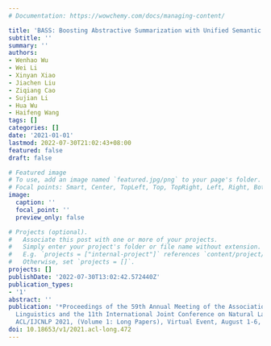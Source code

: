 ```yaml
---
# Documentation: https://wowchemy.com/docs/managing-content/

title: 'BASS: Boosting Abstractive Summarization with Unified Semantic Graph'
subtitle: ''
summary: ''
authors:
- Wenhao Wu
- Wei Li
- Xinyan Xiao
- Jiachen Liu
- Ziqiang Cao
- Sujian Li
- Hua Wu
- Haifeng Wang
tags: []
categories: []
date: '2021-01-01'
lastmod: 2022-07-30T21:02:43+08:00
featured: false
draft: false

# Featured image
# To use, add an image named `featured.jpg/png` to your page's folder.
# Focal points: Smart, Center, TopLeft, Top, TopRight, Left, Right, BottomLeft, Bottom, BottomRight.
image:
  caption: ''
  focal_point: ''
  preview_only: false

# Projects (optional).
#   Associate this post with one or more of your projects.
#   Simply enter your project's folder or file name without extension.
#   E.g. `projects = ["internal-project"]` references `content/project/deep-learning/index.md`.
#   Otherwise, set `projects = []`.
projects: []
publishDate: '2022-07-30T13:02:42.572440Z'
publication_types:
- '1'
abstract: ''
publication: '*Proceedings of the 59th Annual Meeting of the Association for Computational
  Linguistics and the 11th International Joint Conference on Natural Language Processing,
  ACL/IJCNLP 2021, (Volume 1: Long Papers), Virtual Event, August 1-6, 2021*'
doi: 10.18653/v1/2021.acl-long.472
---
```

